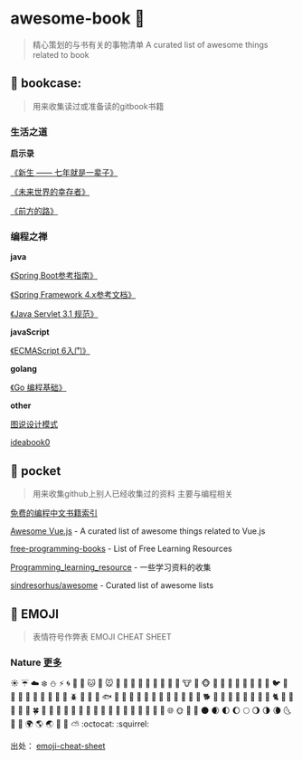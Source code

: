 # awesome-book :tiger: 
> 精心策划的与书有关的事物清单
> A curated list of awesome things related to book 
## :whale: bookcase:

> 用来收集读过或准备读的gitbook书籍

### 生活之道 
**启示录**

[《新生 —— 七年就是一辈子》](https://b.xinshengdaxue.com/Preface.html)

[《未来世界的幸存者》](https://github.com/ruanyf/survivor)

[《前方的路》](https://github.com/ruanyf/road)

### 编程之禅
**java**

[《Spring Boot参考指南》](https://qbgbook.gitbooks.io/spring-boot-reference-guide-zh/)

[《Spring Framework 4.x参考文档》](https://github.com/waylau/spring-framework-4-reference)

[《Java Servlet 3.1 规范》](https://github.com/waylau/servlet-3.1-specification)

**javaScript**

[《ECMAScript 6入门》](https://github.com/ruanyf/es6tutorial)

**golang**

[《Go 编程基础》](https://github.com/Unknwon/go-fundamental-programming)

**other**

[图说设计模式](https://github.com/me115/design_patterns)

[ideabook0](https://github.com/phodal/ideabook)

## :rabbit: pocket 
> 用来收集github上别人已经收集过的资料 主要与编程相关

[免费的编程中文书籍索引](https://github.com/tengj/free-programming-books-zh_CN)

[Awesome Vue.js](https://github.com/vuejs/awesome-vue) - A curated list of awesome things related to Vue.js

[free-programming-books](https://github.com/EbookFoundation/free-programming-books) - List of Free Learning Resources

[Programming_learning_resource](https://github.com/shihyu/Programming_learning_resource) - 一些学习资料的收集

[sindresorhus/awesome](https://github.com/vuejs/awesome-vue) - Curated list of awesome lists
 
## 🎉 EMOJI 

> 表情符号作弊表 EMOJI CHEAT SHEET



### Nature [更多](pocket/EMOJI%20CHEAT%20SHEET.md)

:sunny:
:umbrella:
:cloud:
:snowflake:
:snowman:
:zap:
:cyclone:
:foggy:
:ocean:
:cat:
:dog:
:mouse:
:hamster:
:rabbit:
:wolf:
:frog:
:tiger:
:koala:
:bear:
:pig:
:pig_nose:
:cow:
:boar:
:monkey_face:
:monkey:
:horse:
:racehorse:
:camel:
:sheep:
:elephant:
:panda_face:
:snake:
:bird:
:baby_chick:
:hatched_chick:
:hatching_chick:
:chicken:
:penguin:
:turtle:
:bug:
:honeybee:
:ant:
:beetle:
:snail:
:octopus:
:tropical_fish:
:fish:
:whale:
:whale2:
:dolphin:
:cow2:
:ram:
:rat:
:water_buffalo:
:tiger2:
:rabbit2:
:dragon:
:goat:
:rooster:
:dog2:
:pig2:
:mouse2:
:ox:
:dragon_face:
:blowfish:
:crocodile:
:dromedary_camel:
:leopard:
:cat2:
:poodle:
:paw_prints:
:bouquet:
:cherry_blossom:
:tulip:
:four_leaf_clover:
:rose:
:sunflower:
:hibiscus:
:maple_leaf:
:leaves:
:fallen_leaf:
:herb:
:mushroom:
:cactus:
:palm_tree:
:evergreen_tree:
:deciduous_tree:
:chestnut:
:seedling:
:blossom:
:ear_of_rice:
:shell:
:globe_with_meridians:
:sun_with_face:
:full_moon_with_face:
:new_moon_with_face:
:new_moon:
:waxing_crescent_moon:
:first_quarter_moon:
:waxing_gibbous_moon:
:full_moon:
:waning_gibbous_moon:
:last_quarter_moon:
:waning_crescent_moon:
:last_quarter_moon_with_face:
:first_quarter_moon_with_face:
:crescent_moon:
:earth_africa:
:earth_americas:
:earth_asia:
:volcano:
:milky_way:
:partly_sunny:
:octocat:
:squirrel:



出处： [emoji-cheat-sheet](https://github.com/WebpageFX/emoji-cheat-sheet.com/)
